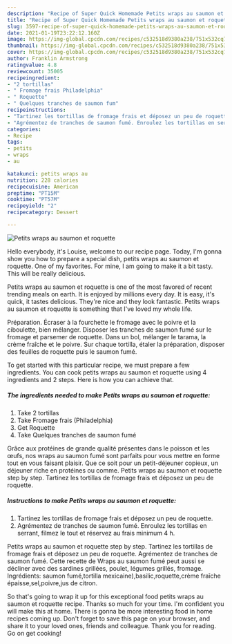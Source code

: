 ```yaml
---
description: "Recipe of Super Quick Homemade Petits wraps au saumon et roquette"
title: "Recipe of Super Quick Homemade Petits wraps au saumon et roquette"
slug: 3597-recipe-of-super-quick-homemade-petits-wraps-au-saumon-et-roquette
date: 2021-01-19T23:22:12.160Z
image: https://img-global.cpcdn.com/recipes/c532518d9380a238/751x532cq70/petits-wraps-au-saumon-et-roquette-photo-principale-de-la-recette.jpg
thumbnail: https://img-global.cpcdn.com/recipes/c532518d9380a238/751x532cq70/petits-wraps-au-saumon-et-roquette-photo-principale-de-la-recette.jpg
cover: https://img-global.cpcdn.com/recipes/c532518d9380a238/751x532cq70/petits-wraps-au-saumon-et-roquette-photo-principale-de-la-recette.jpg
author: Franklin Armstrong
ratingvalue: 4.8
reviewcount: 35005
recipeingredient:
- "2 tortillas"
- " Fromage frais Philadelphia"
- " Roquette"
- " Quelques tranches de saumon fum"
recipeinstructions:
- "Tartinez les tortillas de fromage frais et déposez un peu de roquette."
- "Agrémentez de tranches de saumon fumé. Enroulez les tortillas en serrant, filmez le tout et réservez au frais minimum 4 h."
categories:
- Recipe
tags:
- petits
- wraps
- au

katakunci: petits wraps au 
nutrition: 228 calories
recipecuisine: American
preptime: "PT15M"
cooktime: "PT57M"
recipeyield: "2"
recipecategory: Dessert

---
```



![Petits wraps au saumon et roquette](https://img-global.cpcdn.com/recipes/c532518d9380a238/751x532cq70/petits-wraps-au-saumon-et-roquette-photo-principale-de-la-recette.jpg)

Hello everybody, it's Louise, welcome to our recipe page. Today, I'm gonna show you how to prepare a special dish, petits wraps au saumon et roquette. One of my favorites. For mine, I am going to make it a bit tasty. This will be really delicious.

Petits wraps au saumon et roquette is one of the most favored of recent trending meals on earth. It is enjoyed by millions every day. It is easy, it's quick, it tastes delicious. They're nice and they look fantastic. Petits wraps au saumon et roquette is something that I've loved my whole life.

Préparation. Écraser à la fourchette le fromage avec le poivre et la ciboulette, bien mélanger. Disposer les tranches de saumon fumé sur le fromage et parsemer de roquette. Dans un bol, mélanger le tarama, la crème fraîche et le poivre. Sur chaque tortilla, étaler la préparation, disposer des feuilles de roquette puis le saumon fumé.


To get started with this particular recipe, we must prepare a few ingredients. You can cook petits wraps au saumon et roquette using 4 ingredients and 2 steps. Here is how you can achieve that.

<!--inarticleads1-->

##### The ingredients needed to make Petits wraps au saumon et roquette:

1. Take 2 tortillas
1. Take  Fromage frais (Philadelphia)
1. Get  Roquette
1. Take  Quelques tranches de saumon fumé


Grâce aux protéines de grande qualité présentes dans le poisson et les œufs, nos wraps au saumon fumé sont parfaits pour vous mettre en forme tout en vous faisant plaisir. Que ce soit pour un petit-déjeuner copieux, un déjeuner riche en protéines ou comme. Petits wraps au saumon et roquette step by step. Tartinez les tortillas de fromage frais et déposez un peu de roquette. 

<!--inarticleads2-->

##### Instructions to make Petits wraps au saumon et roquette:

1. Tartinez les tortillas de fromage frais et déposez un peu de roquette.
1. Agrémentez de tranches de saumon fumé. Enroulez les tortillas en serrant, filmez le tout et réservez au frais minimum 4 h.


Petits wraps au saumon et roquette step by step. Tartinez les tortillas de fromage frais et déposez un peu de roquette. Agrémentez de tranches de saumon fumé. Cette recette de Wraps au saumon fumé peut aussi se décliner avec des sardines grillées, poulet, légumes grillés, fromage. Ingrédients: saumon fumé,tortilla mexicaine),basilic,roquette,crème fraîche épaisse,sel,poivre,jus de citron. 

So that's going to wrap it up for this exceptional food petits wraps au saumon et roquette recipe. Thanks so much for your time. I'm confident you will make this at home. There is gonna be more interesting food in home recipes coming up. Don't forget to save this page on your browser, and share it to your loved ones, friends and colleague. Thank you for reading. Go on get cooking!
